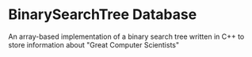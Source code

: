 # BinarySearchTree Database
An array-based implementation of a binary search tree written in C++ to store information about "Great Computer Scientists"

